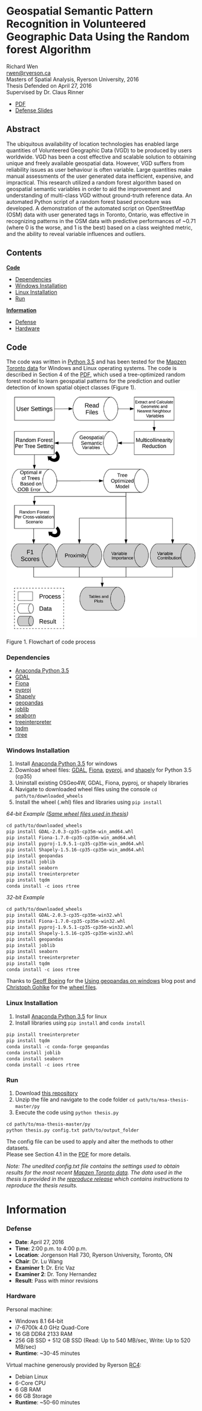 # Geospatial Semantic Pattern Recognition in Volunteered Geographic Data Using the Random forest Algorithm

Richard Wen  
rwen@ryerson.ca  
Masters of Spatial Analysis, Ryerson University, 2016  
Thesis Defended on April 27, 2016  
Supervised by Dr. Claus Rinner
* [PDF](https://github.com/rrwen/msa-thesis/blob/paper/thesis.pdf)
* [Defense Slides](https://rrwen.github.io/msa-thesis)
  
## Abstract
The ubiquitous availability of location technologies has enabled large quantities of Volunteered Geographic Data (VGD) to be produced by users worldwide. VGD has been a cost effective and scalable solution to obtaining unique and freely available geospatial data. However, VGD suffers from reliability issues as user behaviour is often variable. Large quantities make manual assessments of the user generated data inefficient, expensive, and impractical. This research utilized a random forest algorithm based on geospatial semantic variables in order to aid the improvement and understanding of multi-class VGD without ground-truth reference data. An automated Python script of a random forest based procedure was developed. A demonstration of the automated script on OpenStreetMap (OSM) data with user generated tags in Toronto, Ontario, was effective in recognizing patterns in the OSM data with predictive performances of ~0.71 (where 0 is the worse, and 1 is the best) based on a class weighted metric, and the ability to reveal variable influences and outliers.
  
## Contents
**[Code](https://github.com/rrwen/msa-thesis#code)**  
* [Dependencies](https://github.com/rrwen/msa-thesis#dependencies)  
* [Windows Installation](https://github.com/rrwen/msa-thesis#windows-installation)  
* [Linux Installation](https://github.com/rrwen/msa-thesis#linux-installation)  
* [Run](https://github.com/rrwen/msa-thesis#run)  
  
**[Information](https://github.com/rrwen/msa-thesis#information)**  
* [Defense](https://github.com/rrwen/msa-thesis#defense)  
* [Hardware](https://github.com/rrwen/msa-thesis#hardware)
  
## Code
The code was written in [Python 3.5](https://www.python.org/about/) and has been tested for the [Mapzen Toronto data](https://mapzen.com/data/metro-extracts/metro/toronto_canada/) for Windows and Linux operating systems. The code is described in Section 4 of the [PDF](https://github.com/rrwen/msa-thesis/blob/paper/thesis.pdf), which used a tree-optimized random forest model to learn geospatial patterns for the prediction and outlier detection of known spatial object classes (Figure 1).  
![Figure 1](https://github.com/rrwen/msa-thesis/blob/master/methods.png)  
Figure 1. Flowchart of code process  

### Dependencies
* [Anaconda Python 3.5](https://www.continuum.io/downloads/)  
* [GDAL](http://www.gdal.org/)  
* [Fiona](http://toblerity.org/fiona/manual.html)  
* [pyproj](https://github.com/jswhit/pyproj)  
* [Shapely](https://github.com/Toblerity/Shapely)  
* [geopandas](http://geopandas.org/)  
* [joblib](https://pythonhosted.org/joblib/)  
* [seaborn](https://stanford.edu/~mwaskom/software/seaborn/)  
* [treeinterpreter](https://github.com/andosa/treeinterpreter)  
* [tqdm](https://github.com/noamraph/tqdm)  
* [rtree](http://toblerity.org/rtree/)  
  
### Windows Installation
1. Install [Anaconda Python 3.5](https://www.continuum.io/downloads#windows) for windows
2. Download wheel files: [GDAL](http://www.lfd.uci.edu/~gohlke/pythonlibs/#gdal), [Fiona](http://www.lfd.uci.edu/~gohlke/pythonlibs/#fiona), [pyproj](http://www.lfd.uci.edu/~gohlke/pythonlibs/#pyproj), and [shapely](http://www.lfd.uci.edu/~gohlke/pythonlibs/#shapely) for Python 3.5 (cp35)
3. Uninstall existing OSGeo4W, GDAL, Fiona, pyproj, or shapely libraries
4. Navigate to downloaded wheel files using the console `cd path/to/downloaded_wheels`
5. Install the wheel (.whl) files and libraries using `pip install`  
  
*64-bit Example ([Same wheel files used in thesis](https://github.com/rrwen/msa-thesis/releases/download/v1.0-reproduce/win-wheels-64.zip))*
```shell
cd path/to/downloaded_wheels
pip install GDAL-2.0.3-cp35-cp35m-win_amd64.whl
pip install Fiona-1.7.0-cp35-cp35m-win_amd64.whl
pip install pyproj-1.9.5.1-cp35-cp35m-win_amd64.whl
pip install Shapely-1.5.16-cp35-cp35m-win_amd64.whl
pip install geopandas
pip install joblib
pip install seaborn
pip install treeinterpreter
pip install tqdm
conda install -c ioos rtree
```  

*32-bit Example*
```shell
cd path/to/downloaded_wheels
pip install GDAL-2.0.3-cp35-cp35m-win32.whl
pip install Fiona-1.7.0-cp35-cp35m-win32.whl
pip install pyproj-1.9.5.1-cp35-cp35m-win32.whl
pip install Shapely-1.5.16-cp35-cp35m-win32.whl
pip install geopandas
pip install joblib
pip install seaborn
pip install treeinterpreter
pip install tqdm
conda install -c ioos rtree
```  

Thanks to [Geoff Boeing](http://geoffboeing.com/about/) for the [Using geopandas on windows](http://geoffboeing.com/2014/09/using-geopandas-windows/) blog post and [Christoph Gohlke](http://www.lfd.uci.edu/~gohlke/) for the [wheel files](http://www.lfd.uci.edu/~gohlke/pythonlibs/).
  
### Linux Installation
1. Install [Anaconda Python 3.5](https://www.continuum.io/downloads#linux) for linux  
2. Install libraries using `pip install` and `conda install`  
```shell
pip install treeinterpreter
pip install tqdm
conda install -c conda-forge geopandas
conda install joblib
conda install seaborn
conda install -c ioos rtree
``` 

### Run
1. Download [this repository](https://github.com/rrwen/msa-thesis/archive/master.zip)  
2. Unzip the file and navigate to the code folder `cd path/to/msa-thesis-master/py`  
3. Execute the code using `python thesis.py`
```shell
cd path/to/msa-thesis-master/py
python thesis.py config.txt path/to/output_folder
```  
The config file can be used to apply and alter the methods to other datasets.  
Please see Section 4.1 in the [PDF](https://github.com/rrwen/msa-thesis/blob/paper/thesis.pdf) for more details.  
  
*Note: The unedited config.txt file contains the settings used to obtain results for the most recent [Mapzen Toronto data](https://mapzen.com/data/metro-extracts/metro/toronto_canada/). The data used in the thesis is provided in the  [reproduce release](https://github.com/rrwen/msa-thesis/releases/tag/v1.0-reproduce) which contains instructions to reproduce the thesis results.*

# Information

### Defense
* **Date**: April 27, 2016
* **Time**: 2:00 p.m. to 4:00 p.m.
* **Location**: Jorgenson Hall 730, Ryerson University, Toronto, ON
* **Chair**: Dr. Lu Wang
* **Examiner 1**: Dr. Eric Vaz
* **Examiner 2**: Dr. Tony Hernandez
* **Result**: Pass with minor revisions  

### Hardware
Personal machine:
* Windows 8.1 64-bit  
* i7-6700k 4.0 GHz Quad-Core  
* 16 GB DDR4 2133 RAM  
* 256 GB SSD + 512 GB SSD (Read: Up to 540 MB/sec, Write: Up to 520 MB/sec)  
* **Runtime**: ~30-45 minutes  

Virtual machine generously provided by Ryerson [RC4](http://rc4.ryerson.ca/):
* Debian Linux  
* 6-Core CPU  
* 6 GB RAM  
* 66 GB Storage  
* **Runtime**: ~50-60 minutes  
  
